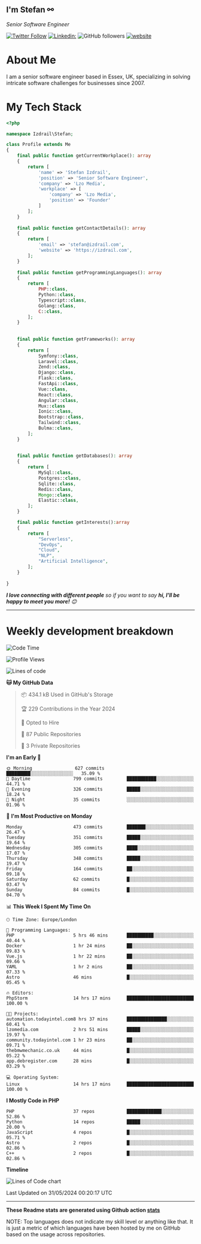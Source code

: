 ## I'm Stefan ⚯

<p>
    <em>Senior Software Engineer</em>

</p>

[![Twitter Follow](https://img.shields.io/twitter/follow/izdrail?label=Follow)](https://twitter.com/intent/follow?screen_name=thephpteacher)
[![Linkedin: ](https://img.shields.io/badge/cornatul-blue?style=flat-square&logo=Linkedin&logoColor=white&link=https://www.linkedin.com/in/izdrail/)](https://www.linkedin.com/in/izdrial/)
![GitHub followers](https://img.shields.io/github/followers/izdrail?label=Follow&style=social)
[![website](https://img.shields.io/badge/Website-46a2f1.svg?&style=flat-square&logo=Google-Chrome&logoColor=white&link=https://izdrail.com/)](https://izdrail.com/)



# About Me
I am a senior software engineer based in Essex, UK, specializing in solving intricate software challenges for businesses since 2007.



# My Tech Stack

```php
<?php

namespace Izdrail\Stefan;

class Profile extends Me
{
    final public function getCurrentWorkplace(): array
    {
        return [
            'name' => 'Stefan Izdrail',
            'position' => 'Senior Software Engineer',
            'company' => 'Lzo Media',
            'workplace' => [
                'company' => 'Lzo Media',
                'position' => 'Founder'         
            ]
        ];
    }
    
    final public function getContactDetails(): array
    {
        return [
            'email' => 'stefan@izdrail.com',
            'website' => 'https://izdrail.com',
        ];
    }
    
    final public function getProgrammingLanguages(): array
    {
        return [
            PHP::class,
            Python::class,
            Typescript::class,
            Golang::class,
            C::class,
        ];
    }
    
    
    final public function getFrameworks(): array
    {
        return [
            Symfony::class,
            Laravel::class,
            Zend::class,
            Django::class,
            Flask::class,
            FastApi::class,
            Vue::class,
            React::class,
            Angular::class,
            Mux::class
            Ionic::class,
            Bootstrap::class,
            Tailwind::class,
            Bulma::class,
        ];
    }
    
    
    final public function getDatabases(): array
    {
        return [
            MySql::class,
            Postgres::class,
            Sqlite::class,
            Redis::class,
            Mongo::class,
            Elastic::class,
        ];
    }

    final public function getInterests():array
    {
        return [
            "Serverless",
            "DevOps",
            "Cloud",
            "NLP",
            "Artificial Intelligence",
        ];
    }
   
}
```
 <em><b>I love connecting with different people</b> so if you want to say <b>hi, I'll be happy to meet you more!</b> 😊</em>


---
# Weekly development breakdown
<!--START_SECTION:waka-->
![Code Time](http://img.shields.io/badge/Code%20Time-588%20hrs%2048%20mins-blue)

![Profile Views](http://img.shields.io/badge/Profile%20Views-0-blue)

![Lines of code](https://img.shields.io/badge/From%20Hello%20World%20I%27ve%20Written-9.1%20million%20lines%20of%20code-blue)

**🐱 My GitHub Data** 

> 📦 434.1 kB Used in GitHub's Storage 
 > 
> 🏆 229 Contributions in the Year 2024
 > 
> 💼 Opted to Hire
 > 
> 📜 87 Public Repositories 
 > 
> 🔑 3 Private Repositories 
 > 
**I'm an Early 🐤** 

```text
🌞 Morning                627 commits         █████████░░░░░░░░░░░░░░░░   35.09 % 
🌆 Daytime                799 commits         ███████████░░░░░░░░░░░░░░   44.71 % 
🌃 Evening                326 commits         █████░░░░░░░░░░░░░░░░░░░░   18.24 % 
🌙 Night                  35 commits          ░░░░░░░░░░░░░░░░░░░░░░░░░   01.96 % 
```
📅 **I'm Most Productive on Monday** 

```text
Monday                   473 commits         ███████░░░░░░░░░░░░░░░░░░   26.47 % 
Tuesday                  351 commits         █████░░░░░░░░░░░░░░░░░░░░   19.64 % 
Wednesday                305 commits         ████░░░░░░░░░░░░░░░░░░░░░   17.07 % 
Thursday                 348 commits         █████░░░░░░░░░░░░░░░░░░░░   19.47 % 
Friday                   164 commits         ██░░░░░░░░░░░░░░░░░░░░░░░   09.18 % 
Saturday                 62 commits          █░░░░░░░░░░░░░░░░░░░░░░░░   03.47 % 
Sunday                   84 commits          █░░░░░░░░░░░░░░░░░░░░░░░░   04.70 % 
```


📊 **This Week I Spent My Time On** 

```text
🕑︎ Time Zone: Europe/London

💬 Programming Languages: 
PHP                      5 hrs 46 mins       ██████████░░░░░░░░░░░░░░░   40.44 % 
Docker                   1 hr 24 mins        ██░░░░░░░░░░░░░░░░░░░░░░░   09.83 % 
Vue.js                   1 hr 22 mins        ██░░░░░░░░░░░░░░░░░░░░░░░   09.66 % 
YAML                     1 hr 2 mins         ██░░░░░░░░░░░░░░░░░░░░░░░   07.33 % 
Astro                    46 mins             █░░░░░░░░░░░░░░░░░░░░░░░░   05.45 % 

🔥 Editors: 
PhpStorm                 14 hrs 17 mins      █████████████████████████   100.00 % 

🐱‍💻 Projects: 
automation.todayintel.com8 hrs 37 mins       ███████████████░░░░░░░░░░   60.41 % 
lzomedia.com             2 hrs 51 mins       █████░░░░░░░░░░░░░░░░░░░░   19.97 % 
community.todayintel.com 1 hr 23 mins        ██░░░░░░░░░░░░░░░░░░░░░░░   09.71 % 
thebmwmechanic.co.uk     44 mins             █░░░░░░░░░░░░░░░░░░░░░░░░   05.22 % 
app.debregister.com      28 mins             █░░░░░░░░░░░░░░░░░░░░░░░░   03.29 % 

💻 Operating System: 
Linux                    14 hrs 17 mins      █████████████████████████   100.00 % 
```

**I Mostly Code in PHP** 

```text
PHP                      37 repos            █████████████░░░░░░░░░░░░   52.86 % 
Python                   14 repos            █████░░░░░░░░░░░░░░░░░░░░   20.00 % 
JavaScript               4 repos             █░░░░░░░░░░░░░░░░░░░░░░░░   05.71 % 
Astro                    2 repos             █░░░░░░░░░░░░░░░░░░░░░░░░   02.86 % 
C++                      2 repos             █░░░░░░░░░░░░░░░░░░░░░░░░   02.86 % 
```



**Timeline**

![Lines of Code chart](https://raw.githubusercontent.com/dumbophp/dumbophp/master/assets/bar_graph.png)


 Last Updated on 31/05/2024 00:20:17 UTC
<!--END_SECTION:waka-->


---


**These Readme stats are generated using Github action [stats](https://github.com/cornatul/stats)**

NOTE: Top languages does not indicate my skill level or anything like that. 
It is just a metric of which languages have been hosted by me on GitHub based on the usage across repositories. 
